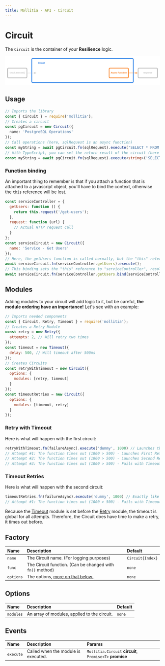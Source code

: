 ```yaml
---
title: Mollitia - API - Circuit
---
```

# Circuit

The `Circuit` is the container of your **Resilience** logic.

<p class="flex-center-row" align="center"><img src="/img/circuit-architecture.png" alt="Circuit - Architecture"/></p>

## Usage

``` typescript
// Imports the library
const { Circuit } = require('mollitia');
// Creates a circuit
const pgCircuit = new Circuit({
  name: 'PostgreSQL Operations'
});
// Call operations (here, sqlRequest is an async function)
const myString = await pgCircuit.fn(sqlRequest).execute('SELECT * FROM Mollitia;');
// With TypeScript, you can set the return result of the circuit (here it's a string)
const myString = await pgCircuit.fn(sqlRequest).execute<string>('SELECT * FROM Mollitia;');
```

### Function binding

An important thing to remember is that if you attach a function that is attached to a javascript object, you'll have to bind the context, otherwise the `this` reference will be lost.

``` javascript
const serviceController = {
  getUsers: function () {
    return this.request('/get-users');
  },
  request: function (url) {
    // Actual HTTP request call
  }
};
const serviceCircuit = new Circuit({
  name: 'Service - Get Users'
});
// Here, the getUsers function is called normally, but the "this" reference is lost, meaning "this.request" will throw an error
await serviceCircuit.fn(serviceController.getUsers).execute();
// This binding sets the "this" reference to "serviceController", resolving the above issue
await serviceCircuit.fn(serviceController.getUsers.bind(serviceController)).execute();
```

## Modules

Adding modules to your circuit will add logic to it, but be careful, **the module ordering have an importance!**
Let's see with an example:

``` javascript
// Imports needed components
const { Circuit, Retry, Timeout } = require('mollitia');
// Creates a Retry Module
const retry = new Retry({
  attempts: 2, // Will retry two times
});
const timeout = new Timeout({
  delay: 500, // Will timeout after 500ms
});
// Creates Circuits
const retryWithTimeout = new Circuit({
  options: {
    modules: [retry, timeout]
  }
});
const timeoutRetries = new Circuit({
  options: {
    modules: [timeout, retry]
  }
});
```

### Retry with Timeout

Here is what will happen with the first circuit:

``` javascript
retryWithTimeout.fn(failureAsync).execute('dummy', 1000) // Launches the failureAsync method, that will return "dummy", and will take 1000ms to complete
// Attempt #1: The function times out (1000 > 500) - Launches First Retry
// Attempt #2: The function times out (1000 > 500) - Launches Second Retry
// Attempt #3: The function times out (1000 > 500) - Fails with TimeoutError
```

### Timeout Retries

Here is what will happen with the second circuit:

``` javascript
timeoutRetries.fn(failureAsync).execute('dummy', 1000) // Exactly like before
// Attempt #1: The function times out (1000 > 500) - Fails with TimeoutError
```

Because the [Timeout](/api/module/timeout) module is set before the [Retry](/api/module/retry) module, the timeout is global for all attempts.
Therefore, the Circuit does have time to make a retry, it times out before.

## Factory

| Name      | Description                                               | Default          |
|:----------|:----------------------------------------------------------|:-----------------|
| `name`    | The Circuit name. (For logging purposes)                  | `Circuit{Index}` |
| `func`    | The Circuit function. (Can be changed with `fn()` method) | `none`           |
| `options` | The options, [more on that below.](#options).             | `none`           |

## Options

| Name      | Description                                  | Default |
|:----------|:---------------------------------------------|:--------|
| `modules` | An array of modules, applied to the circuit. | `none`  |

## Events

| Name       | Description                          | Params                                                   |
|:-----------|:-------------------------------------|:---------------------------------------------------------|
| `execute`  | Called when the module is executed.  | `Mollitia.Circuit` **circuit**, `Promise<T>` **promise** |
